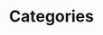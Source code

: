 ---
title: "Categories"
description: "Browse posts by category"
type: "categories"
layout: "list"
---